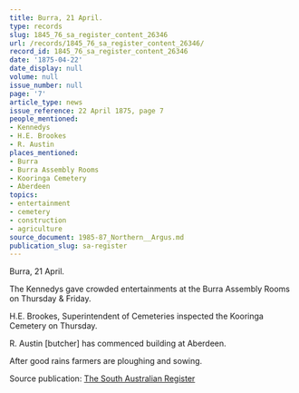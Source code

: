 ```yaml
---
title: Burra, 21 April.
type: records
slug: 1845_76_sa_register_content_26346
url: /records/1845_76_sa_register_content_26346/
record_id: 1845_76_sa_register_content_26346
date: '1875-04-22'
date_display: null
volume: null
issue_number: null
page: '7'
article_type: news
issue_reference: 22 April 1875, page 7
people_mentioned:
- Kennedys
- H.E. Brookes
- R. Austin
places_mentioned:
- Burra
- Burra Assembly Rooms
- Kooringa Cemetery
- Aberdeen
topics:
- entertainment
- cemetery
- construction
- agriculture
source_document: 1985-87_Northern__Argus.md
publication_slug: sa-register
---
```


Burra, 21 April.

The Kennedys gave crowded entertainments at the Burra Assembly Rooms on Thursday & Friday.

H.E. Brookes, Superintendent of Cemeteries inspected the Kooringa Cemetery on Thursday.

R. Austin [butcher] has commenced building at Aberdeen.

After good rains farmers are ploughing and sowing.

Source publication: [The South Australian Register](/publications/sa-register/)
